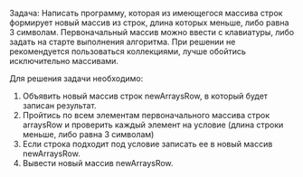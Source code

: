 Задача: Написать программу, которая из имеющегося массива строк формирует новый массив из строк, длина которых меньше, либо равна 3 символам. Первоначальный массив можно ввести с клавиатуры, либо задать на старте выполнения алгоритма. При решении не рекомендуется пользоваться коллекциями, лучше обойтись исключительно массивами.

Для решения задачи необходимо:
1) Объявить новый массив строк newArraysRow, в который будет записан результат.
2) Пройтись по всем элементам первоначального массива строк arraysRow и проверить каждый элемент на условие (длина строки меньше, либо равна 3 символам)
3) Если строка подходит под условие записать ее в новый массив newArraysRow.
4) Вывести новый массив newArraysRow.